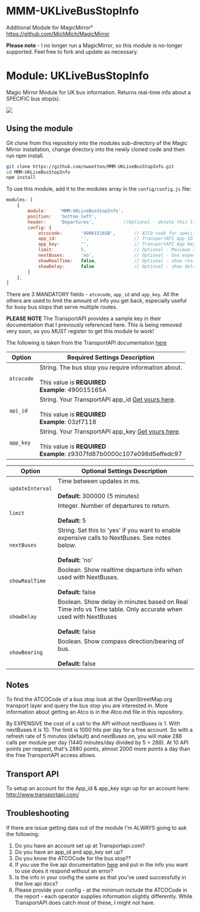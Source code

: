 # MMM-UKLiveBusStopInfo
Additional Module for MagicMirror²  https://github.com/MichMich/MagicMirror

**Please note** - I no longer run a MagicMirror, so this module is no-longer supported. Feel free to fork and update as necessary.

# Module: UKLiveBusStopInfo
Magic Mirror Module for UK bus information. Returns real-time info about a SPECIFIC bus stop(s).

![](./images/Current_version.png)

## Using the module

Git clone from this repository into the modules sub-directory of the Magic Mirror installation, change directory into the newly cloned code and then run npm install.

```bash
git clone https://github.com/nwootton/MMM-UKLiveBusStopInfo.git
cd MMM-UKLiveBusStopInfo
npm install
```

To use this module, add it to the modules array in the `config/config.js` file:

```javascript
modules: [
    {
		module: 	'MMM-UKLiveBusStopInfo',
		position: 	'bottom_left',
		header:		'Departures',			//Optional - delete this line to turn OFF the header completely
		config: {
			atcocode: 		'490015165B', 		// ATCO code for specific bus stop
			app_id: 		'', 				// TransportAPI App ID
			app_key: 		'', 	            // TransportAPI App Key
			limit: 			5, 					// Optional - Maximum results to display.
      		nextBuses: 		'no',              	// Optional - Use expensive RealTime info from NextBuses
      		showRealTime: 	false,          	// Optional - show realtime departure info
      		showDelay: 		false              	// Optional - show delay in minutes based on Real Time info vs Time table
		}
	},
]
```
There are 3 MANDATORY fields - `atcocode`, `app_id` and `app_key`. All the others are used to limit the amount of info you get back, especially useful for busy bus stops that serve multiple routes.

**PLEASE NOTE** The TransportAPI provides a sample key in their documentation that I previously referenced here. This is being removed very soon, so you *MUST* register to get this module to work!

The following is taken from the TransportAPI documentation [here](https://developer.transportapi.com/docs?raml=https://transportapi.com/v3/raml/transportapi.raml##request_uk_bus_stop_atcocode_live_json)

|Option|Required Settings Description|
|---|---|
|`atcocode`|String. The bus stop you require information about.<br><br>This value is **REQUIRED** <br/>**Example**: 490015165A <br />|
|`api_id`|String. Your TransportAPI app_id [Get yours here](https://developer.transportapi.com/signup).<br><br>This value is **REQUIRED**  <br/>**Example**: 03zf7118 <br />|
|`app_key`|String. Your TransportAPI app_key [Get yours here](https://developer.transportapi.com/signup).<br><br>This value is **REQUIRED** <br/>**Example**: z9307fd87b0000c107e098d5effedc97 <br />|

|Option|Optional Settings Description|
|---|---|
|`updateInterval`| Time between updates in ms. <br/><br/>**Default:** 300000 (5 minutes)|
|`limit`|Integer. Number of departures to return.<br><br>**Default:** 5|
|`nextBuses`|String. Set this to 'yes' if you want to enable expensive calls to NextBuses. See notes below.<br><br>**Default:** 'no'|
|`showRealTime`| Boolean. Show realtime departure info when used with NextBuses. <br><br>**Default:** false|
|`showDelay`| Boolean. Show delay in minutes based on Real Time info vs Time table. Only accurate when used with NextBuses <br><br>**Default:** false|
|`showBearing`| Boolean. Show compass direction/bearing of bus. <br><br>**Default:** false|


## Notes ##
To find the ATCOCode of a bus stop look at the OpenStreetMap.org transport layer and query the bus stop you are interested in. More information about getting an Atco is in the Atco.md file in this repository.

By EXPENSIVE the cost of a call to the API without nextBuses is 1. With nextBuses it is 10. The limit is 1000 hits per day for a free account. So with a refresh rate of 5 minutes (default) and nextBuses on, you will make 288 calls per module per day (1440 minutes/day divided by 5 = 288). At 10 API points per request, that's 2880 points, almost 2000 more points a day than the free TransportAPI access allows.

## Transport API

To setup an account for the App_id & app_key sign up for an account here: http://www.transportapi.com/

## Troubleshooting

If there are issue getting data out of the module I'm ALWAYS going to ask the following:

1. Do you have an account set up at Transportapi.com?
2. Do you have an app_id and app_key set up?
3. Do you know the ATCOCode for the bus stop??
4. If you use the live api documentation [here](https://developer.transportapi.com/docs?raml=https://transportapi.com/v3/raml/transportapi.raml##uk_bus_stop_atcocode_live_json) and put in the info you want to use does it respond without an error?
5. Is the info in your config the same as that you’ve used successfully in the live api docs?
6. Please provide your config - at the minimum include the ATCOCode in the report - each operator supplies information slightly differently. While TransportAPI does catch most of these, I might not have.
